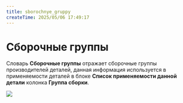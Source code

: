 ```yaml
---
title: sborochnye_gruppy
createTime: 2025/05/06 17:49:17
---
```

# Сборочные группы
Словарь **Сборочные группы** отражает сборочные группы производителей деталей, данная информация используется в применяемости деталей в блоке **Список применяемости данной детали** колонка **Группа сборки**.

![](image415.png)




